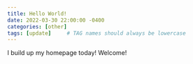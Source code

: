 ```yaml
---
title: Hello World!
date: 2022-03-30 22:00:00 -0400
categories: [other]
tags: [update]     # TAG names should always be lowercase
---
```


I build up my homepage today! Welcome!
